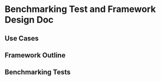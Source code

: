 # Benchmarking Test and Framework Design Doc

## Use Cases

## Framework Outline

## Benchmarking Tests
